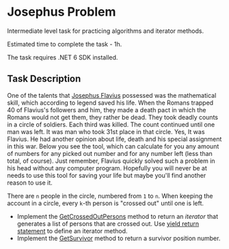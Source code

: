 # Josephus Problem

Intermediate level task for practicing algorithms and iterator methods.

Estimated time to complete the task - 1h.

The task requires .NET 6 SDK installed.


## Task Description

One of the talents that [Josephus Flavius](https://en.wikipedia.org/wiki/Josephus_problem) possessed was the mathematical skill, which according to legend saved his life. When the Romans trapped 40 of Flavius's followers and him, they made a death pact in which the Romans would not get them, they rather be dead. They took deadly counts in a circle of soldiers. Each third was killed. The count continued until one man was left. It was man who took 31st place in that circle. Yes, It was Flavius. He had another opinion about life, death and his special assignment in this war. Below you see the tool, which can calculate for you any amount of numbers for any picked out number and for any number left (less than total, of course). Just remember, Flavius quickly solved such a problem in his head without any computer program. Hopefully you will never be at needs to use this tool for saving your life but maybe you'll find another reason to use it.

There are `n` people in the circle, numbered from `1` to `n`. When keeping the account in a circle, every `k`-th person is "crossed out" until one is left.

* Implement the [GetCrossedOutPersons](JosephusProblem/JosephusFlavius.cs#L20) method to return an *iterator* that generates a list of persons that are crossed out. Use [yield return statement](https://docs.microsoft.com/en-us/dotnet/csharp/iterators) to define an iterator method.
* Implement the [GetSurvivor](JosephusProblem/JosephusFlavius.cs#L33) method to return a survivor position number.
